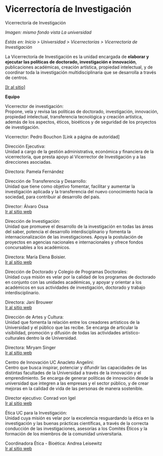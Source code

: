 # Vicerrectoría de Investigación

Vicerrectoría de Investigación

_Imagen: mismo fondo vista La universidad_

_Estás en: Inicio &gt; Universidad &gt; Vicerrectorías &gt; Vicerrectoría de Investigación_

La Vicerrectoría de Investigación es la unidad encargada de **elaborar y ejecutar las políticas de doctorado, investigación e innovación**, publicaciones académicas, creación artística, propiedad intelectual, y de coordinar toda la investigación multidisciplinaria que se desarrolla a través de centros.

[\[Ir al sitio\]](http://investigacion.uc.cl/)

**Equipo**

Vicerrector de investigación:  
Propone, vela y revisa las políticas de doctorado, investigación, innovación, propiedad intelectual, transferencia tecnológica y creación artística, además de los aspectos, éticos, bioéticos y de seguridad de los proyectos de investigación.

Vicerrector: Pedro Bouchon \[Link a página de autoridad\]

Dirección Ejecutiva:  
Unidad a cargo de la gestión administrativa, económica y financiera de la vicerrectoría, que presta apoyo al Vicerrector de Investigación y a las direcciones asociadas.

Directora: Pamela Fernández

Dirección de Transferencia y Desarrollo:  
Unidad que tiene como objetivo fomentar, facilitar y aumentar la investigación aplicada y la transferencia del nuevo conocimiento hacia la sociedad, para contribuir al desarrollo del país.

Director: Álvaro Ossa  
[Ir al sitio web](http://transferenciaydesarrollo.uc.cl/es/)

Dirección de Investigación:  
Unidad que promueve el desarrollo de la investigación en todas las áreas del saber, potencia el desarrollo interdisciplinario y fomenta la internacionalización de las investigaciones. Apoya la postulación de proyectos en agencias nacionales e internacionales y ofrece fondos concursables a los académicos.

Directora: María Elena Boisier.  
[Ir al sitio web](http://investigacion.uc.cl/)

Dirección de Doctorado y Colegio de Programas Doctorales:  
Unidad cuya misión es velar por la calidad de los programas de doctorado en conjunto con las unidades académicas, y apoyar y orientar a los académicos en sus actividades de investigación, doctorado y trabajo interdisciplinario.

Directora: Jani Brouwer  
[Ir al sitio web](http://doctorados.uc.cl/es/)

Dirección de Artes y Cultura:  
Unidad que fomenta la relación entre los creadores artísticos de la Universidad y el público que las recibe. Se encarga de articular la visibilidad, promoción y difusión de todas las actividades artístico-culturales dentro la de Universidad.

Directora: Miryam Singer  
[Ir al sitio web](http://artesycultura.uc.cl/es/)

Centro de Innovación UC Anacleto Angelini:  
Centro que busca inspirar, potenciar y difundir las capacidades de las distintas facultades de la Universidad a través de la innovación y el emprendimiento. Se encarga de generar políticas de innovación desde la universidad que integren a las empresas y el sector público, y de crear mejoras en la calidad de vida de las personas de manera sostenible.

Director ejecutivo: Conrad von Igel  
[Ir al sitio web](http://centrodeinnovacion.uc.cl/)

Ética UC para la Investigación:  
Unidad cuya misión es velar por la excelencia resguardando la ética en la investigación y las buenas prácticas científicas, a través de la correcta conducción de las investigaciones, asesorías a los Comités Éticos y la formación de los miembros de la comunidad universitaria.

Coordinadora Ética - Bioética: Andrea Leisewitz  
[Ir al sitio web](http://eticayseguridad.uc.cl/)

